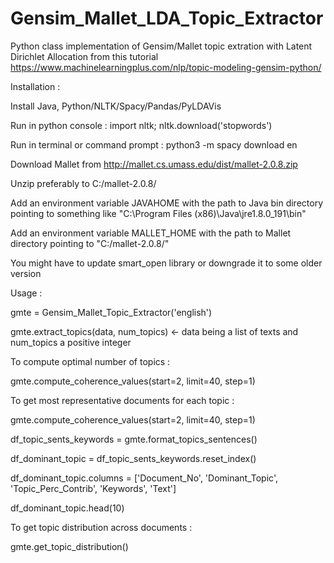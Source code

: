 # Gensim_Mallet_LDA_Topic_Extractor
Python class implementation of Gensim/Mallet topic extration with Latent Dirichlet Allocation from this tutorial https://www.machinelearningplus.com/nlp/topic-modeling-gensim-python/


Installation :

Install Java, Python/NLTK/Spacy/Pandas/PyLDAVis

Run in python console : import nltk; nltk.download('stopwords')

Run in terminal or command prompt : python3 -m spacy download en

Download Mallet from http://mallet.cs.umass.edu/dist/mallet-2.0.8.zip

Unzip preferably to C:/mallet-2.0.8/

Add an environment variable JAVAHOME with the path to Java bin directory pointing to something like "C:\Program Files (x86)\Java\jre1.8.0_191\bin"

Add an environment variable MALLET_HOME with the path to Mallet directory pointing to "C:/mallet-2.0.8/"

You might have to update smart_open library or downgrade it to some older version


Usage :


gmte = Gensim_Mallet_Topic_Extractor('english')

gmte.extract_topics(data, num_topics) <- data being a list of texts
                                         and num_topics a positive integer


To compute optimal number of topics :


gmte.compute_coherence_values(start=2, limit=40, step=1)


To get most representative documents for each topic :


gmte.compute_coherence_values(start=2, limit=40, step=1)

df_topic_sents_keywords = gmte.format_topics_sentences()

df_dominant_topic = df_topic_sents_keywords.reset_index()

df_dominant_topic.columns = ['Document_No', 'Dominant_Topic',
                             'Topic_Perc_Contrib', 'Keywords', 'Text']

df_dominant_topic.head(10)


To get topic distribution across documents :


gmte.get_topic_distribution()
